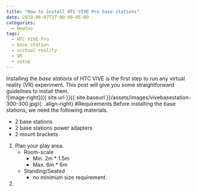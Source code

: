 ```yaml
---
title: "How to install HTC VIVE Pro base stations"
date: 2019-06-07T17:00:00-05:00
categories:
  - Howtos
tags:
  - HTC VIVE Pro
  - base station
  - virtual reality
  - VR
  - setup
---
```

Installing the _base stations_ of HTC VIVE is the first step to run any virtual reality (VR) experiment. This post will give you some straightforward guidelines to install them.  
![image-right]({{ site.url }}{{ site.baseurl }}/assets/images/vivebasestation-300-300.jpg){: .align-right}
#Requirements
Before installing the base stations, we need the following materials.  
* 2 base stations
* 2 base stations power adapters
* 2 mount brackets
1.  Plan your play area.
    * Room-scale
      * Min. 2m * 1.5m
      * Max. 6m * 6m
    * Standing/Seated
      *  no minimum size requirement.
2.  
